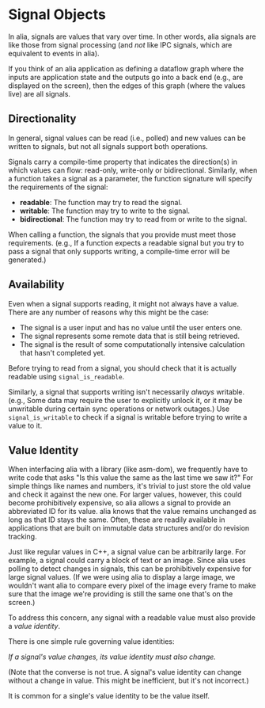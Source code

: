 Signal Objects
==============

In alia, signals are values that vary over time. In other words, alia signals
are like those from signal processing (and *not* like IPC signals, which are
equivalent to events in alia).

If you think of an alia application as defining a dataflow graph where the
inputs are application state and the outputs go into a back end (e.g., are
displayed on the screen), then the edges of this graph (where the values live)
are all signals.

Directionality
--------------

In general, signal values can be read (i.e., polled) and new values can be
written to signals, but not all signals support both operations.

Signals carry a compile-time property that indicates the direction(s) in which
values can flow: read-only, write-only or bidirectional. Similarly, when a
function takes a signal as a parameter, the function signature will specify the
requirements of the signal:

- **readable**: The function may try to read the signal.
- **writable**: The function may try to write to the signal.
- **bidirectional**: The function may try to read from or write to the signal.

When calling a function, the signals that you provide must meet those
requirements. (e.g., If a function expects a readable signal but you try to pass
a signal that only supports writing, a compile-time error will be generated.)

Availability
------------

Even when a signal supports reading, it might not always have a value. There are
any number of reasons why this might be the case:

- The signal is a user input and has no value until the user enters one.
- The signal represents some remote data that is still being retrieved.
- The signal is the result of some computationally intensive calculation that
  hasn't completed yet.

Before trying to read from a signal, you should check that it is actually
readable using `signal_is_readable`.

Similarly, a signal that supports writing isn't necessarily *always* writable.
(e.g., Some data may require the user to explicitly unlock it, or it may be
unwritable during certain sync operations or network outages.) Use
`signal_is_writable` to check if a signal is writable before trying to write a
value to it.

Value Identity
--------------

When interfacing alia with a library (like asm-dom), we frequently have to write
code that asks "Is this value the same as the last time we saw it?" For simple
things like names and numbers, it's trivial to just store the old value and
check it against the new one. For larger values, however, this could become
prohibitively expensive, so alia allows a signal to provide an abbreviated ID
for its value. alia knows that the value remains unchanged as long as that ID
stays the same. Often, these are readily available in applications that are
built on immutable data structures and/or do revision tracking.

Just like regular values in C++, a signal value can be arbitrarily large. For
example, a signal could carry a block of text or an image. Since alia uses
polling to detect changes in signals, this can be prohibitively expensive for
large signal values. (If we were using alia to display a large image, we
wouldn't want alia to compare every pixel of the image every frame to make sure
that the image we're providing is still the same one that's on the screen.)

To address this concern, any signal with a readable value must also provide a
*value identity*.

There is one simple rule governing value identities:

*If a signal's value changes, its value identity must also change.*

(Note that the converse is not true. A signal's value identity can change
without a change in value. This might be inefficient, but it's not incorrect.)

It is common for a single's value identity to be the value itself.
